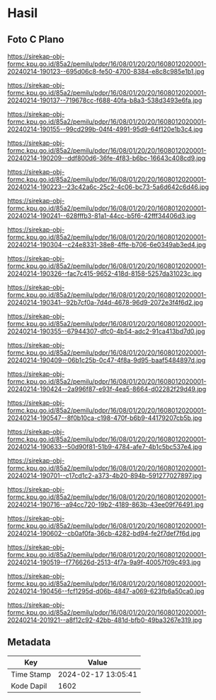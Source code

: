 # Hasil

## Foto C Plano

https://sirekap-obj-formc.kpu.go.id/85a2/pemilu/pdpr/16/08/01/20/20/1608012020001-20240214-190123--695d06c8-fe50-4700-8384-e8c8c985e1b1.jpg

https://sirekap-obj-formc.kpu.go.id/85a2/pemilu/pdpr/16/08/01/20/20/1608012020001-20240214-190137--719678cc-f688-40fa-b8a3-538d3493e6fa.jpg

https://sirekap-obj-formc.kpu.go.id/85a2/pemilu/pdpr/16/08/01/20/20/1608012020001-20240214-190155--99cd299b-04f4-4991-95d9-64f120e1b3c4.jpg

https://sirekap-obj-formc.kpu.go.id/85a2/pemilu/pdpr/16/08/01/20/20/1608012020001-20240214-190209--ddf800d6-36fe-4f83-b6bc-16643c408cd9.jpg

https://sirekap-obj-formc.kpu.go.id/85a2/pemilu/pdpr/16/08/01/20/20/1608012020001-20240214-190223--23c42a6c-25c2-4c06-bc73-5a6d642c6d46.jpg

https://sirekap-obj-formc.kpu.go.id/85a2/pemilu/pdpr/16/08/01/20/20/1608012020001-20240214-190241--628fffb3-81a1-44cc-b5f6-42fff34406d3.jpg

https://sirekap-obj-formc.kpu.go.id/85a2/pemilu/pdpr/16/08/01/20/20/1608012020001-20240214-190304--c24e8331-38e8-4ffe-b706-6e0349ab3ed4.jpg

https://sirekap-obj-formc.kpu.go.id/85a2/pemilu/pdpr/16/08/01/20/20/1608012020001-20240214-190326--fac7c415-9652-418d-8158-5257da31023c.jpg

https://sirekap-obj-formc.kpu.go.id/85a2/pemilu/pdpr/16/08/01/20/20/1608012020001-20240214-190341--92b7cf0a-7d4d-4678-96d9-2072e3f4f6d2.jpg

https://sirekap-obj-formc.kpu.go.id/85a2/pemilu/pdpr/16/08/01/20/20/1608012020001-20240214-190355--67944307-dfc0-4b54-adc2-91ca413bd7d0.jpg

https://sirekap-obj-formc.kpu.go.id/85a2/pemilu/pdpr/16/08/01/20/20/1608012020001-20240214-190409--06b1c25b-0c47-4f8a-9d95-baaf5484897d.jpg

https://sirekap-obj-formc.kpu.go.id/85a2/pemilu/pdpr/16/08/01/20/20/1608012020001-20240214-190424--2a996f87-e93f-4ea5-8664-d02282f29d49.jpg

https://sirekap-obj-formc.kpu.go.id/85a2/pemilu/pdpr/16/08/01/20/20/1608012020001-20240214-190547--8f0b10ca-c198-470f-b6b9-44179207cb5b.jpg

https://sirekap-obj-formc.kpu.go.id/85a2/pemilu/pdpr/16/08/01/20/20/1608012020001-20240214-190633--50d90f81-51b9-4784-afe7-4b1c5bc537e4.jpg

https://sirekap-obj-formc.kpu.go.id/85a2/pemilu/pdpr/16/08/01/20/20/1608012020001-20240214-190701--c17cd1c2-a373-4b20-894b-591277027897.jpg

https://sirekap-obj-formc.kpu.go.id/85a2/pemilu/pdpr/16/08/01/20/20/1608012020001-20240214-190716--a94cc720-19b2-4189-863b-43ee09f76491.jpg

https://sirekap-obj-formc.kpu.go.id/85a2/pemilu/pdpr/16/08/01/20/20/1608012020001-20240214-190602--cb0af0fa-36cb-4282-bd94-fe2f7def7f6d.jpg

https://sirekap-obj-formc.kpu.go.id/85a2/pemilu/pdpr/16/08/01/20/20/1608012020001-20240214-190519--f776626d-2513-4f7a-9a9f-40057f09c493.jpg

https://sirekap-obj-formc.kpu.go.id/85a2/pemilu/pdpr/16/08/01/20/20/1608012020001-20240214-190456--fcf1295d-d06b-4847-a069-623fb6a50ca0.jpg

https://sirekap-obj-formc.kpu.go.id/85a2/pemilu/pdpr/16/08/01/20/20/1608012020001-20240214-201921--a8f12c92-42bb-481d-bfb0-49ba3267e319.jpg


## Metadata

| Key        | Value               |
| ---------- | ------------------- |
| Time Stamp | 2024-02-17 13:05:41 |
| Kode Dapil | 1602                |



